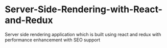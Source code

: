 # Server-Side-Rendering-with-React-and-Redux
Server side rendering application which is built using react and redux with performance enhancement with SEO support
